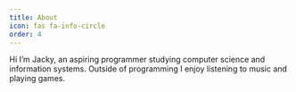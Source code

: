 ```yaml
---
title: About
icon: fas fa-info-circle
order: 4
---
```




Hi I’m Jacky, an aspiring programmer studying computer science and information systems. Outside of programming I enjoy listening to music and playing games.

